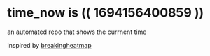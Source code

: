 # time_now is (( 1694156400859 ))

an automated repo that shows the currnent time

inspired by [breakingheatmap](https://github.com/breakingheatmap/breakingheatmap)